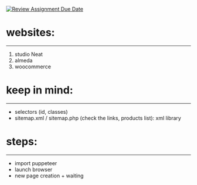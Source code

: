 [![Review Assignment Due Date](https://classroom.github.com/assets/deadline-readme-button-24ddc0f5d75046c5622901739e7c5dd533143b0c8e959d652212380cedb1ea36.svg)](https://classroom.github.com/a/2UTz3Ih2)

# websites:
-----------
1. studio Neat 
2. almeda 
3. woocommerce 


# keep in mind: 
----------------
* selectors (id, classes)
* sitemap.xml / sitemap.php (check the links, products list): xml library


# steps: 
---------
* import puppeteer 
* launch browser
* new page creation + waiting 

